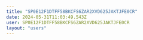 ```yaml
---
title: "SP0E12F1DTFF58BKCFS6ZAR2XVD625JAKTJFE0CR"
date: 2024-05-31T11:03:49.543Z
user: SP0E12F1DTFF58BKCFS6ZAR2XVD625JAKTJFE0CR
layout: "users"
---
```

    